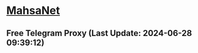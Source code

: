 
# [MahsaNet](https://t.me/mahsa_net)
## Free Telegram Proxy (Last Update: 2024-06-28 09:39:12)

    